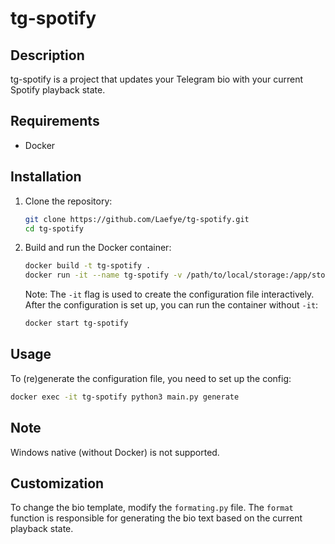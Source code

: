 # tg-spotify

## Description
tg-spotify is a project that updates your Telegram bio with your current Spotify playback state.

## Requirements
- Docker

## Installation
1. Clone the repository:
    ```sh
    git clone https://github.com/Laefye/tg-spotify.git
    cd tg-spotify
    ```

2. Build and run the Docker container:
    ```sh
    docker build -t tg-spotify . 
    docker run -it --name tg-spotify -v /path/to/local/storage:/app/storage tg-spotify
    ```
    Note: The `-it` flag is used to create the configuration file interactively. After the configuration is set up, you can run the container without `-it`:
    ```sh
    docker start tg-spotify
    ```

## Usage
To (re)generate the configuration file, you need to set up the config:
```sh
docker exec -it tg-spotify python3 main.py generate
```

## Note
Windows native (without Docker) is not supported.

## Customization
To change the bio template, modify the `formating.py` file. The `format` function is responsible for generating the bio text based on the current playback state.
